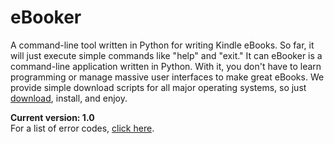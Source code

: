 # eBooker
A command-line tool written in Python for writing Kindle eBooks. So far, it will just execute simple commands like "help" and "exit." It can eBooker is a command-line application written in Python. With it, you don't have to learn programming or manage massive user interfaces to make great eBooks. We provide simple download scripts for all major operating systems, so just [download](https://arch-master.github.io/eBooker/index.html), install, and enjoy.

**Current version: 1.0**  
For a list of error codes, [click here](https://github.com/arch-master/eBooker/blob/master/error-codes.md).